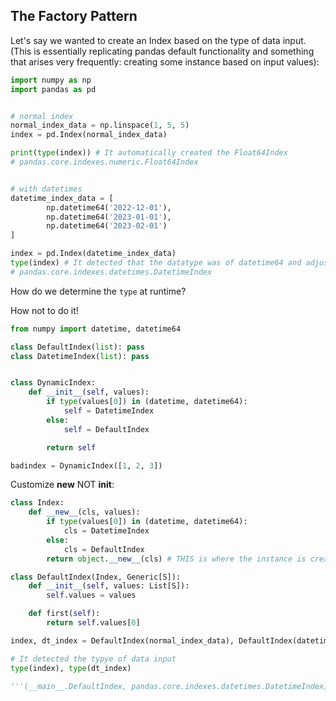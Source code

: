 ## The Factory Pattern
Let's say we wanted to create an Index based on the type of data input. 
(This is essentially replicating pandas default functionality and something that arises very frequently: 
	creating some instance based on input values):

```python
import numpy as np
import pandas as pd


# normal index
normal_index_data = np.linspace(1, 5, 5)
index = pd.Index(normal_index_data)

print(type(index)) # It automatically created the Float64Index
# pandas.core.indexes.numeric.Float64Index


# with datetimes
datetime_index_data = [
		np.datetime64('2022-12-01'), 
		np.datetime64('2023-01-01'),
		np.datetime64('2023-02-01') 
]

index = pd.Index(datetime_index_data)
type(index) # It detected that the datatype was of datetime64 and adjusted accordingly
# pandas.core.indexes.datetimes.DatetimeIndex
```

How do we determine the `type` at runtime?


How not to do it!
```python
from numpy import datetime, datetime64

class DefaultIndex(list): pass
class DatetimeIndex(list): pass


class DynamicIndex:
	def __init__(self, values):
		if type(values[0]) in (datetime, datetime64):
			self = DatetimeIndex 
		else:
			self = DefaultIndex 

		return self

badindex = DynamicIndex([1, 2, 3])
```

Customize __new__ NOT __init__:

```python
class Index:
    def __new__(cls, values):
        if type(values[0]) in (datetime, datetime64):
            cls = DatetimeIndex
        else:
            cls = DefaultIndex
        return object.__new__(cls) # THIS is where the instance is created

class DefaultIndex(Index, Generic[S]):
    def __init__(self, values: List[S]):
        self.values = values

    def first(self):
        return self.values[0]

index, dt_index = DefaultIndex(normal_index_data), DefaultIndex(datetime_index_data)

# It detected the typye of data input
type(index), type(dt_index)

'''(__main__.DefaultIndex, pandas.core.indexes.datetimes.DatetimeIndex)'''
```



